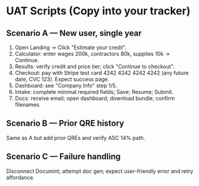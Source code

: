 # UAT Scripts (Copy into your tracker)

## Scenario A — New user, single year
1. Open Landing → Click "Estimate your credit".
2. Calculator: enter wages 200k, contractors 80k, supplies 10k → Continue.
3. Results: verify credit and price tier; click "Continue to checkout".
4. Checkout: pay with Stripe test card 4242 4242 4242 4242 (any future date, CVC 123). Expect success page.
5. Dashboard: see "Company Info" step 1/5.
6. Intake: complete minimal required fields; Save; Resume; Submit.
7. Docs: receive email; open dashboard; download bundle; confirm filenames.

## Scenario B — Prior QRE history
Same as A but add prior QREs and verify ASC 14% path.

## Scenario C — Failure handling
Disconnect Documint; attempt doc gen; expect user-friendly error and retry affordance.
